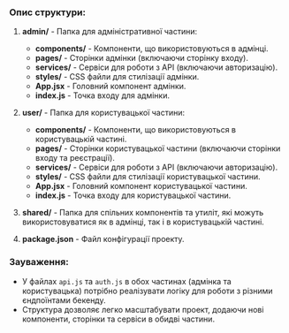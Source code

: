 ### Опис структури:

1. **admin/** - Папка для адміністративної частини:
   - **components/** - Компоненти, що використовуються в адмінці.
   - **pages/** - Сторінки адмінки (включаючи сторінку входу).
   - **services/** - Сервіси для роботи з API (включаючи авторизацію).
   - **styles/** - CSS файли для стилізації адмінки.
   - **App.jsx** - Головний компонент адмінки.
   - **index.js** - Точка входу для адмінки.

2. **user/** - Папка для користувацької частини:
   - **components/** - Компоненти, що використовуються в користувацькій частині.
   - **pages/** - Сторінки користувацької частини (включаючи сторінки входу та реєстрації).
   - **services/** - Сервіси для роботи з API (включаючи авторизацію).
   - **styles/** - CSS файли для стилізації користувацької частини.
   - **App.jsx** - Головний компонент користувацької частини.
   - **index.js** - Точка входу для користувацької частини.

3. **shared/** - Папка для спільних компонентів та утиліт, які можуть використовуватися як в адмінці, так і в користувацькій частині.

4. **package.json** - Файл конфігурації проекту.

### Зауваження:
- У файлах `api.js` та `auth.js` в обох частинах (адмінка та користувацька) потрібно реалізувати логіку для роботи з різними єндпоїнтами бекенду.
- Структура дозволяє легко масштабувати проект, додаючи нові компоненти, сторінки та сервіси в обидві частини.
